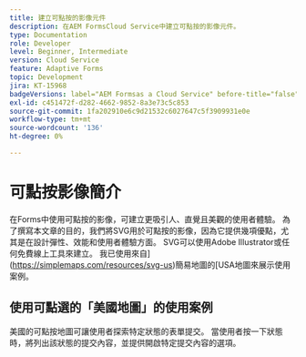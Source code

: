 ```yaml
---
title: 建立可點按的影像元件
description: 在AEM FormsCloud Service中建立可點按的影像元件。
type: Documentation
role: Developer
level: Beginner, Intermediate
version: Cloud Service
feature: Adaptive Forms
topic: Development
jira: KT-15968
badgeVersions: label="AEM Formsas a Cloud Service" before-title="false"
exl-id: c451472f-d282-4662-9852-8a3e73c5c853
source-git-commit: 1fa202910e6c9d21532c6027647c5f3909931e0e
workflow-type: tm+mt
source-wordcount: '136'
ht-degree: 0%

---
```


# 可點按影像簡介

在Forms中使用可點按的影像，可建立更吸引人、直覺且美觀的使用者體驗。 為了撰寫本文章的目的，我們將SVG用於可點按的影像，因為它提供幾項優點，尤其是在設計彈性、效能和使用者體驗方面。
SVG可以使用Adobe Illustrator或任何免費線上工具來建立。 我已使用來自](https://simplemaps.com/resources/svg-us)簡易地圖的[USA地圖來展示使用案例。

## 使用可點選的「美國地圖」的使用案例

美國的可點按地圖可讓使用者探索特定狀態的表單提交。 當使用者按一下狀態時，將列出該狀態的提交內容，並提供開啟特定提交內容的選項。
